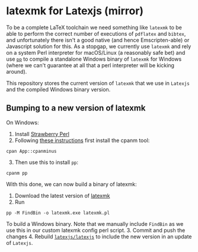 # latexmk for Latexjs (mirror)

To be a complete LaTeX toolchain we need something like `latexmk` to be able to perform the correct number of executions of `pdflatex` and `bibtex`, and unfortunately there isn't a good native (and hence Emscripten-able) or Javascript solution for this. As a stopgap, we currently use `latexmk` and rely on a system Perl interpreter for macOS/Linux (a reasonably safe bet) and use [`pp`](http://search.cpan.org/~autrijus/PAR/script/pp) to compile a standalone Windows binary of `latexmk` for Windows (where we can't guarantee at all that a perl interpreter will be kicking around).

This repository stores the current version of `latexmk` that we use in `Latexjs` and the compiled Windows binary version.

## Bumping to a new version of latexmk

On Windows:

1. Install [Strawberry Perl](http://strawberryperl.com/)
2. Following [these instructions](http://www.cpan.org/modules/INSTALL.html) first install the cpanm tool:
```
cpan App::cpanminus
```
3. Then use this to install `pp`:
```
cpanm pp
```

With this done, we can now build a binary of latexmk:

1. Download the latest version of [latexmk](www.phys.psu.edu/~collins/software/latexmk-jcc/)
2. Run
```
pp -M FindBin -o latexmk.exe latexmk.pl
```
To build a Windows binary. Note that we manually include `FindBin` as we use this in our custom latexmk config perl script.
3. Commit and push the changes
4. Rebuild [`latexjs/latexjs`](https://github.com/latexjs/latexjs/blob/master/latexjs/Dockerfile) to include the new version in an update of `Latexjs`.
